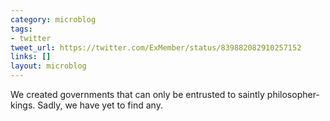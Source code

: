 ```yaml
---
category: microblog
tags:
- twitter
tweet_url: https://twitter.com/ExMember/status/839882082910257152
links: []
layout: microblog
---
```

We created governments that can only be entrusted to saintly philosopher-kings. Sadly, we have yet to find any.
